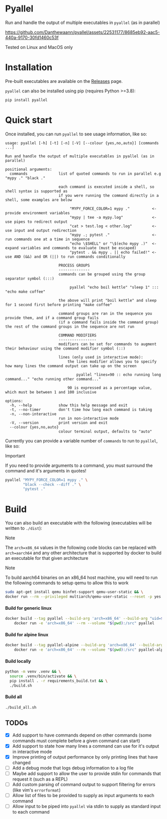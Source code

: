 # Pyallel

Run and handle the output of multiple executables in `pyallel` (as in parallel)

https://github.com/Danthewaann/pyallel/assets/22531177/8685eb92-aac5-440a-9170-30fd1460c53f

Tested on Linux and MacOS only

# Installation

Pre-built executables are available on the [Releases](https://github.com/Danthewaann/pyallel/releases) page.

`pyallel` can also be installed using pip (requires Python >=3.8):

```bash
pip install pyallel
```

# Quick start

Once installed, you can run `pyallel` to see usage information, like so:

```
usage: pyallel [-h] [-t] [-n] [-V] [--colour {yes,no,auto}] [commands ...]

Run and handle the output of multiple executables in pyallel (as in parallel)

positional arguments:
  commands              list of quoted commands to run in parallel e.g "mypy ." "black ."

                        each command is executed inside a shell, so shell syntax is supported as
                        if you were running the command directly in a shell, some examples are below

                             "MYPY_FORCE_COLOR=1 mypy ."          <- provide environment variables
                             "mypy | tee -a mypy.log"             <- use pipes to redirect output
                             "cat > test.log < other.log"         <- use input and output redirection
                             "mypy .; pytest ."                   <- run commands one at a time in sequence
                             "echo \$SHELL" or "\$(echo mypy .)"  <- expand variables and commands to evaluate (must be escaped)
                             "pytest . && mypy . || echo failed!" <- use AND (&&) and OR (||) to run commands conditionally

                        PROCESS GROUPS
                        --------------
                        commands can be grouped using the group separator symbol (:::)

                             pyallel "echo boil kettle" "sleep 1" ::: "echo make coffee"

                        the above will print "boil kettle" and sleep for 1 second first before printing "make coffee"

                        command groups are ran in the sequence you provide them, and if a command group fails
                        (if a command fails inside the command group) the rest of the command groups in the sequence are not run

                        COMMAND MODIFIERS
                        -----------------
                        modifiers can be set for commands to augment their behaviour using the command modifier symbol (::)

                        lines (only used in interactive mode):
                            the lines modifier allows you to specify how many lines the command output can take up on the screen

                                pyallel "lines=90 :: echo running long command..." "echo running other command..."

                            90 is expressed as a percentage value, which must be between 1 and 100 inclusive

options:
  -h, --help            show this help message and exit
  -t, --no-timer        don't time how long each command is taking
  -n, --non-interactive
                        run in non-interactive mode
  -V, --version         print version and exit
  --colour {yes,no,auto}
                        colour terminal output, defaults to "auto"
```

Currently you can provide a variable number of `commands` to run to `pyallel`, like so:

> [!IMPORTANT]
> If you need to provide arguments to a command, you must surround the command and it's arguments in quotes!

```bash
pyallel "MYPY_FORCE_COLOR=1 mypy ." \
        "black --check --diff ." \
        "pytest ."
```

# Build

You can also build an executable with the following (executables will be written to `./dist`):

> [!NOTE]
> The `arch=x86_64` values in the following code blocks can be replaced with `arch=aarch64` and
> any other architecture that is supported by docker to build an executable for that given architecture

> [!NOTE]
> To build aarch64 binaries on an x86_64 host machine, you will need to run the following
> commands to setup qemu to allow this to work

```bash
sudo apt-get install qemu binfmt-support qemu-user-static && \
docker run --rm --privileged multiarch/qemu-user-static --reset -p yes
```

#### Build for generic linux

```bash
docker build --tag pyallel --build-arg 'arch=x86_64' --build-arg "uid=$(id -u)" . && \
    docker run -e 'arch=x86_64' --rm --volume "$(pwd):/src" pyallel
```

#### Build for alpine linux

```bash
docker build --tag pyallel-alpine --build-arg 'arch=x86_64' --build-arg "uid=$(id -u)" --file Dockerfile.alpine . && \
    docker run -e 'arch=x86_64' --rm --volume "$(pwd):/src" pyallel-alpine
```

#### Build locally

```bash
python -m venv .venv && \
  source .venv/bin/activate && \
  pip install . -r requirements_build.txt && \
  ./build.sh
```

#### Build all

```bash
./build_all.sh
```

## TODOs

- [x] Add support to have commands depend on other commands (some commands must complete
      before a given command can start)
- [x] Add support to state how many lines a command can use for it's output in interactive mode
- [x] Improve printing of output performance by only printing lines that have changed
- [ ] Add a debug mode that logs debug information to a log file
- [ ] Maybe add support to allow the user to provide stdin for commands that request it
      (such as a REPL)
- [ ] Add custom parsing of command output to support filtering for errors (like vim's
      `errorformat`)
- [ ] Allow list of files to be provided to supply as input arguments to each command
- [ ] Allow input to be piped into `pyallel` via stdin to supply as standard input to each
      command
